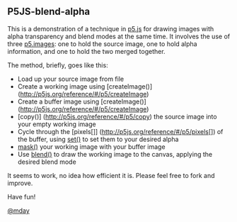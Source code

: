 ## P5JS-blend-alpha

This is a demonstration of a technique in [p5.js](http://p5js.org/) for drawing images with alpha transparency and blend modes at the same time. 
It involves the use of three [p5.images](http://p5js.org/reference/#/p5.Image): one to hold the source image, 
one to hold alpha information, and one to hold the two merged together. 

The method, briefly, goes like this:
+ Load up your source image from file
+ Create a working image using [createImage()] (http://p5js.org/reference/#/p5/createImage)
+ Create a buffer image using [createImage()] (http://p5js.org/reference/#/p5/createImage)
+ [copy()] (http://p5js.org/reference/#/p5/copy) the source image into your empty working image
+ Cycle through the [pixels[]] (http://p5js.org/reference/#/p5/pixels[]) of the buffer, using [set()](http://p5js.org/reference/#/p5/set) to set them to your desired alpha
+ [mask()](http://p5js.org/reference/#/p5.Image/mask) your working image with your buffer image
+ Use [blend()](http://p5js.org/reference/#/p5/blend) to draw the working image to the canvas, applying the desired blend mode

It seems to work, no idea how efficient it is. Please feel free to fork and improve.

Have fun!

[@mday](http://twitter.com/mday)
